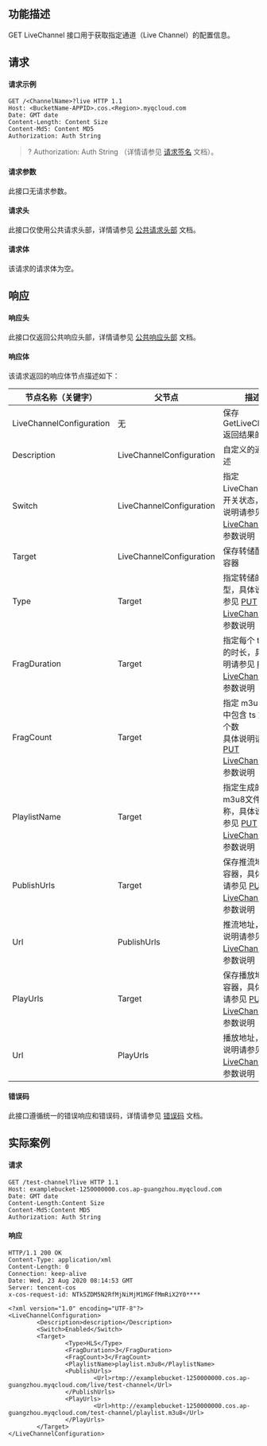 ## 功能描述

GET LiveChannel 接口用于获取指定通道（Live Channel）的配置信息。

## 请求

#### 请求示例

```plaintext
GET /<ChannelName>?live HTTP 1.1
Host: <BucketName-APPID>.cos.<Region>.myqcloud.com
Date: GMT date
Content-Length: Content Size
Content-Md5: Content MD5
Authorization: Auth String

```

> ? Authorization: Auth String （详情请参见 [请求签名](https://cloud.tencent.com/document/product/436/7778) 文档）。

#### 请求参数
此接口无请求参数。

#### 请求头

此接口仅使用公共请求头部，详情请参见 [公共请求头部](https://cloud.tencent.com/document/product/436/7728) 文档。

#### 请求体

该请求的请求体为空。

## 响应

#### 响应头

此接口仅返回公共响应头部，详情请参见 [公共响应头部](https://cloud.tencent.com/document/product/436/7729) 文档。

#### 响应体

该请求返回的响应体节点描述如下：

| 节点名称（关键字）       | 父节点                   | 描述                                                         | 类型       |
| ------------------------ | ------------------------ | ------------------------------------------------------------ | ---------- |
| LiveChannelConfiguration | 无                       | 保存 GetLiveChannel 返回结果的容器                             | Container  |
| Description              | LiveChannelConfiguration | 自定义的通道简述                                             | String     |
| Switch                   | LiveChannelConfiguration | 指定 LiveChannel 的开关状态，具体说明请参见 [PUT LiveChannel](https://cloud.tencent.com/document/product/436/50887) 中参数说明 | EnumString |
| Target                   | LiveChannelConfiguration | 保存转储配置的容器                                           | Container  |
| Type                     | Target                   | 指定转储的类型，具体说明请参见 [PUT LiveChannel](https://cloud.tencent.com/document/product/436/50887) 中参数说明        | EnumString |
| FragDuration             | Target                   | 指定每个 ts 文件的时长，具体说明请参见 [PUT LiveChannel](https://cloud.tencent.com/document/product/436/50887) 中参数说明  | String     |
| FragCount                | Target                   | 指定 m3u8文件中包含 ts 文件的个数<br/>具体说明请参见 [PUT LiveChannel](https://cloud.tencent.com/document/product/436/50887) 中参数说明 | String     |
| PlaylistName             | Target                   | 指定生成的 m3u8文件的名称，具体说明请参见 [PUT LiveChannel](https://cloud.tencent.com/document/product/436/50887) 中参数说明 | String     |
| PublishUrls              | Target                   | 保存推流地址的容器，具体说明请参见 [PUT LiveChannel](https://cloud.tencent.com/document/product/436/50887) 中参数说明    | String     |
| Url                      | PublishUrls              | 推流地址，具体说明请参见 [PUT LiveChannel](https://cloud.tencent.com/document/product/436/50887) 中参数说明              | String     |
| PlayUrls                 | Target                   | 保存播放地址的容器，具体说明请参见 [PUT LiveChannel](https://cloud.tencent.com/document/product/436/50887) 中参数说明    | String     |
| Url                      | PlayUrls                 | 播放地址，具体说明请参见 [PUT LiveChannel](https://cloud.tencent.com/document/product/436/50887) 中参数说明              | String     |



#### 错误码

此接口遵循统一的错误响应和错误码，详情请参见 [错误码](https://cloud.tencent.com/document/product/436/7730) 文档。

## 实际案例

#### 请求

```plaintext
GET /test-channel?live HTTP 1.1
Host: examplebucket-1250000000.cos.ap-guangzhou.myqcloud.com
Date: GMT date
Content-Length:Content Size
Content-Md5:Content MD5
Authorization: Auth String

```

#### 响应

```plaintext
HTTP/1.1 200 OK
Content-Type: application/xml
Content-Length: 0
Connection: keep-alive
Date: Wed, 23 Aug 2020 08:14:53 GMT
Server: tencent-cos
x-cos-request-id: NTk5ZDM5N2RfMjNiMjM1MGFfMmRiX2Y0****
 
<?xml version="1.0" encoding="UTF-8"?>
<LiveChannelConfiguration>
        <Description>description</Description>
        <Switch>Enabled</Switch>
        <Target>
                <Type>HLS</Type>
                <FragDuration>3</FragDuration>
                <FragCount>3</FragCount>
                <PlaylistName>playlist.m3u8</PlaylistName>
                <PublishUrls>
                        <Url>rtmp://examplebucket-1250000000.cos.ap-guangzhou.myqcloud.com/live/test-channel</Url>
                </PublishUrls>
                <PlayUrls>
                        <Url>http://examplebucket-1250000000.cos.ap-guangzhou.myqcloud.com/test-channel/playlist.m3u8</Url>
                </PlayUrls>
        </Target>
</LiveChannelConfiguration>
```
